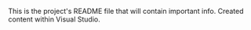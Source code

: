 This is the project's README file that will contain important info. Created content within Visual Studio.
